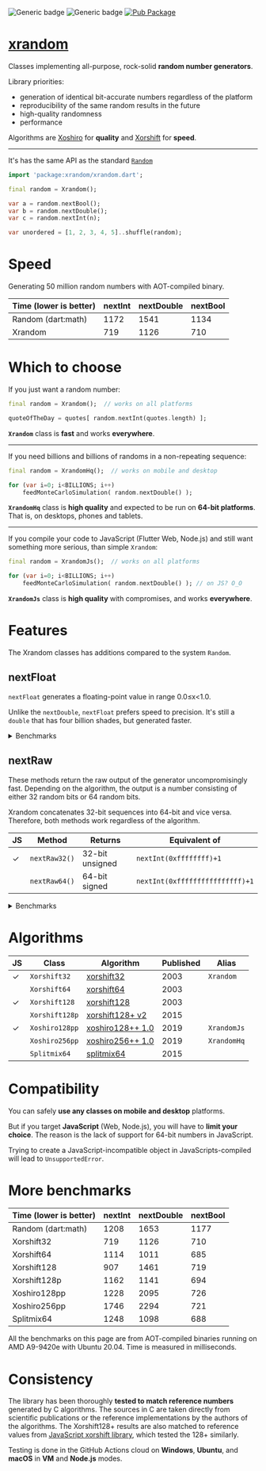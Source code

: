 ![Generic badge](https://img.shields.io/badge/tested_on-Windows_|_MacOS_|_Ubuntu-blue.svg)
![Generic badge](https://img.shields.io/badge/tested_on-VM_|_JS-blue.svg)
[![Pub Package](https://img.shields.io/pub/v/xrandom.svg)](https://pub.dev/packages/xrandom)

# [xrandom](https://github.com/rtmigo/xrandom)

Classes implementing all-purpose, rock-solid **random number generators**.

Library priorities:
- generation of identical bit-accurate numbers regardless of the platform
- reproducibility of the same random results in the future
- high-quality randomness
- performance

Algorithms are [Xoshiro](https://prng.di.unimi.it/) for **quality** and 
[Xorshift](https://en.wikipedia.org/wiki/Xorshift) for **speed**.

----------

It's has the same API as the standard [`Random`](https://api.dart.dev/stable/2.12.1/dart-math/Random-class.html)

``` dart
import 'package:xrandom/xrandom.dart';

final random = Xrandom();

var a = random.nextBool(); 
var b = random.nextDouble();
var c = random.nextInt(n);

var unordered = [1, 2, 3, 4, 5]..shuffle(random);
```


# Speed

Generating 50 million random numbers with AOT-compiled binary. 

| Time (lower is better) | nextInt | nextDouble | nextBool |
|------------------------|---------|------------|----------|
| Random (dart:math)     |  1172   |    1541    |   1134   |
| Xrandom             |   719   |    1126    |   710    |



# Which to choose

If you just want a random number:

``` dart
final random = Xrandom();  // works on all platforms

quoteOfTheDay = quotes[ random.nextInt(quotes.length) ];
``` 

**`Xrandom`** class is **fast** and works **everywhere**.

-------

If you need billions and billions of randoms in a non-repeating sequence:

``` dart
final random = XrandomHq();  // works on mobile and desktop

for (var i=0; i<BILLIONS; i++)
    feedMonteCarloSimulation( random.nextDouble() );
```

**`XrandomHq`** class is **high quality** and expected to be run on 
**64-bit platforms**. That is, on desktops, phones and tablets.

-------

If you compile your code to JavaScript (Flutter Web, Node.js) and still want something more serious, than simple `Xrandom`:

``` dart
final random = XrandomJs();  // works on all platforms

for (var i=0; i<BILLIONS; i++)  
    feedMonteCarloSimulation( random.nextDouble() ); // on JS? O_O  
```

**`XrandomJs`** class is **high quality** with compromises, and works **everywhere**.


# Features

The Xrandom classes has additions compared to the system `Random`.


## nextFloat

`nextFloat` generates a floating-point value in range 0.0≤x<1.0.

Unlike the `nextDouble`, `nextFloat` prefers speed to precision. 
It's still a `double` that has four billion shades, but generated faster.

<details>
  <summary>Benchmarks</summary>

| Time (lower is better) | nextDouble | nextFloat |
|------------------------|------------|-----------|
| Random (dart:math)     |    1653    |     -     |
| Xorshift32             |    1126    |    407    |
| Xorshift64             |    1011    |    825    |
| Xorshift128            |    1461    |    622    |
| Xorshift128p           |    1141    |    860    |
| Xoshiro128pp           |    2095    |    923    |
| Xoshiro256pp           |    2294    |   1488    |
| Splitmix64             |    1098    |    932    |
</details>


## nextRaw

These methods return the raw output of the generator uncompromisingly fast. Depending on the algorithm, 
the output is a number consisting of either 32 random bits or 64 random bits. 

Xrandom concatenates 32-bit sequences into 64-bit and vice versa. Therefore, both methods work regardless of the algorithm.


| JS    | Method        | Returns         | Equivalent of                   | 
|-------|--------|-----------------|---------------------------------|
| ✓ | `nextRaw32()` | 32-bit unsigned | `nextInt(0xffffffff)+1`         |
|   | `nextRaw64()` | 64-bit signed   | `nextInt(0xffffffffffffffff)+1` |


<details>
  <summary>Benchmarks</summary>
  
| Time (lower is better) | nextInt | nextInt32 | nextInt64 |
|------------------------|---------|-----------|-----------|
| Random (dart:math)     |  1208   |     -     |     -     |
| Xorshift32             |   719   |    409    |     -     |
| Xorshift64             |  1114   |    814    |    838    |
| Xorshift128            |   907   |    618    |     -     |
| Xorshift128p           |  1162   |    854    |    952    |
| Xoshiro128pp           |  1228   |    912    |     -     |
| Xoshiro256pp           |  1746   |   1498    |   2039    |
| Splitmix64             |  1248   |    931    |    782    |
</details>





# Algorithms

| JS    | Class  | Algorithm  |    Published | Alias |
|-------|--------|------------|-------------------|------|
| ✓ | `Xorshift32` |   [xorshift32](https://www.jstatsoft.org/article/view/v008i14)   | 2003 | `Xrandom` |
|  | `Xorshift64`      | [xorshift64](https://www.jstatsoft.org/article/view/v008i14)   |  2003 |
| ✓ | `Xorshift128`     | [xorshift128](https://www.jstatsoft.org/article/view/v008i14)  |  2003 |
|  | `Xorshift128p` | [xorshift128+ v2](https://arxiv.org/abs/1404.0390) |  2015 |
| ✓ | `Xoshiro128pp` | [xoshiro128++ 1.0](https://prng.di.unimi.it/xoshiro128plusplus.c) |  2019 | `XrandomJs` |
|   | `Xoshiro256pp` | [xoshiro256++ 1.0](https://prng.di.unimi.it/xoshiro256plusplus.c) |  2019 | `XrandomHq` |
|  | `Splitmix64` | [splitmix64](https://prng.di.unimi.it/splitmix64.c) |  2015 |

# Compatibility

You can safely **use any classes on mobile and desktop** platforms. 

But if you target **JavaScript** (Web, Node.js), you will have to 
**limit your choice**. The reason is the lack of support for 64-bit numbers 
in JavaScript.



Trying to create a JavaScript-incompatible object in JavaScripts-compiled will lead to `UnsupportedError`.




# More benchmarks

| Time (lower is better) | nextInt | nextDouble | nextBool |
|------------------------|---------|------------|----------|
| Random (dart:math)     |  1208   |    1653    |   1177   |
| Xorshift32             |   719   |    1126    |   710    |
| Xorshift64             |  1114   |    1011    |   685    |
| Xorshift128            |   907   |    1461    |   719    |
| Xorshift128p           |  1162   |    1141    |   694    |
| Xoshiro128pp           |  1228   |    2095    |   726    |
| Xoshiro256pp           |  1746   |    2294    |   721    |
| Splitmix64             |  1248   |    1098    |   688    |

All the benchmarks on this page are from AOT-compiled binaries running on AMD A9-9420e with Ubuntu 20.04. Time is measured in milliseconds.

# Consistency

The library has been thoroughly **tested to match reference numbers** generated by C algorithms. The
sources in C are taken directly from scientific publications or the reference implementations by the authors of the algorithms. The Xorshift128+ results are also matched to reference
values from [JavaScript xorshift library](https://github.com/AndreasMadsen/xorshift), which tested
the 128+ similarly.

Testing is done in the GitHub Actions cloud on **Windows**, **Ubuntu**, and **macOS** in **VM** and **Node.js** modes.

